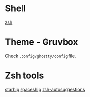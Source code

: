# Shell
[zsh](https://github.com/zsh-users/zsh)

# Theme - Gruvbox
Check `.config/ghostty/config` file.

# Zsh tools
[starhip](https://github.com/starship/starship)
[spaceship](https://github.com/spaceship-prompt/spaceship-prompt)
[zsh-autosuggestions](https://github.com/zsh-users/zsh-autosuggestions)
